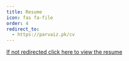 ```yaml
---
title: Resume
icon: fas fa-file
order: 4
redirect_to:
  - https://parvaiz.pk/cv
---
```


[If not redirected click here to view the resume](https://parvaiz.pk/cv)